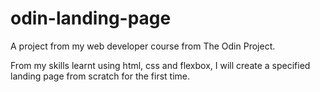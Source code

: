 # odin-landing-page

A project from my web developer course from The Odin Project.

From my skills learnt using html, css and flexbox, I will create a specified landing page from scratch for the first time.